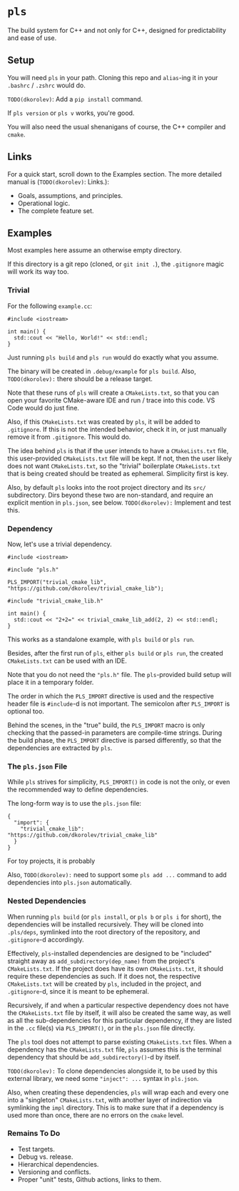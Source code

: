 # `pls`

The build system for C++ and not only for C++, designed for predictability and ease of use.

## Setup

You will need `pls` in your path. Cloning this repo and `alias`-ing it in your `.bashrc` / `.zshrc` would do.

`TODO(dkorolev)`: Add a `pip install` command.

If `pls version` or `pls v` works, you're good.

You will also need the usual shenanigans of course, the C++ compiler and `cmake`.

## Links

For a quick start, scroll down to the Examples section. The more detailed manual is (`TODO(dkorolev)`: Links.):

* Goals, assumptions, and principles.
* Operational logic.
* The complete feature set.

## Examples

Most examples here assume an otherwise empty directory.

If this directory is a git repo (cloned, or `git init .`), the `.gitignore` magic will work its way too.

### Trivial

For the following `example.cc`:

```
#include <iostream>

int main() {
  std::cout << "Hello, World!" << std::endl;
}
```

Just running `pls build` and `pls run` would do exactly what you assume.

The binary will be created in `.debug/example` for `pls build`. Also, `TODO(dkorolev):` there should be a release target.

Note that these runs of `pls` will create a `CMakeLists.txt`, so that you can open your favorite CMake-aware IDE and run / trace into this code. VS Code would do just fine.

Also, if this `CMakeLists.txt` was created by `pls`, it will be added to `.gitignore`. If this is not the intended behavior, check it in, or just manually remove it from `.gitignore`. This would do.

The idea behind `pls` is that if the user intends to have a `CMakeLists.txt` file, this user-provided `CMakeLists.txt` file will be kept. If not, then the user likely does not want `CMakeLists.txt`, so the "trivial" boilerplate `CMakeLists.txt` that is being created should be treated as ephemeral. Simplicity first is key.

Also, by default `pls` looks into the root project directory and its `src/` subdirectory. Dirs beyond these two are non-standard, and require an explicit mention in `pls.json`, see below. `TODO(dkorolev):` Implement and test this.

### Dependency

Now, let's use a trivial dependency.

```
#include <iostream>

#include "pls.h"

PLS_IMPORT("trivial_cmake_lib", "https://github.com/dkorolev/trivial_cmake_lib");

#include "trivial_cmake_lib.h"

int main() {
  std::cout << "2+2=" << trivial_cmake_lib_add(2, 2) << std::endl;
}
```

This works as a standalone example, with `pls build` or `pls run`.

Besides, after the first run of `pls`, either `pls build` or `pls run`, the created `CMakeLists.txt` can be used with an IDE.

Note that you do not need the `"pls.h"` file. The `pls`-provided build setup will place it in a temporary folder.

The order in which the `PLS_IMPORT` directive is used and the respective header file is `#include`-d is not important. The semicolon after `PLS_IMPORT` is optional too.

Behind the scenes, in the "true" build, the `PLS_IMPORT` macro is only checking that the passed-in parameters are compile-time strings. During the build phase, the `PLS_IMPORT` directive is parsed differently, so that the dependencies are extracted by `pls`.

### The `pls.json` File

While `pls` strives for simplicity, `PLS_IMPORT()` in code is not the only, or even the recommended way to define dependencies.

The long-form way is to use the `pls.json` file:

```
{
  "import": {
    "trivial_cmake_lib": "https://github.com/dkorolev/trivial_cmake_lib"
  }
}
```

For toy projects, it is probably 

Also, `TODO(dkorolev):` need to support some `pls add ...` command to add dependencies into `pls.json` automatically.

### Nested Dependencies

When running `pls build` (or `pls install`, or `pls b` or `pls i` for short), the dependencies will be installed recursively. They will be cloned into `.pls/deps`, symlinked into the root directory of the repository, and `.gitignore`-d accordingly.

Effectively, `pls`-installed dependencies are designed to be "included" straight away as `add_subdirectory(dep_name)` from the project's `CMakeLists.txt`. If the project does have its own `CMakeLists.txt`, it should require these dependencies as such. If it does not, the respective `CMakeLists.txt` will be created by `pls`, included in the project, and `.gitignore`-d, since it is meant to be ephemeral.

Recursively, if and when a particular respective dependency does not have the `CMakeLists.txt` file by itself, it will also be created the same way, as well as all the sub-dependencies for this particular dependency, if they are listed in the `.cc` file(s) via `PLS_IMPORT()`, or in the `pls.json` file directly.

The `pls` tool does not attempt to parse existing `CMakeLists.txt` files. When a dependency has the `CMakeLists.txt` file, `pls` assumes this is the terminal dependency that should be `add_subdirectory()`-d by itself.

`TODO(dkorolev):` To clone dependencies alongside it, to be used by this external library, we need some `"inject": ...` syntax in `pls.json`.

Also, when creating these dependencies, `pls` will wrap each and every one into a "singleton" `CMakeLists.txt`, with another layer of indirection via symlinking the `impl` directory. This is to make sure that if a dependency is used more than once, there are no errors on the `cmake` level.

### Remains To Do

* Test targets.
* Debug vs. release.
* Hierarchical dependencies.
* Versioning and conflicts.
* Proper "unit" tests, Github actions, links to them.
